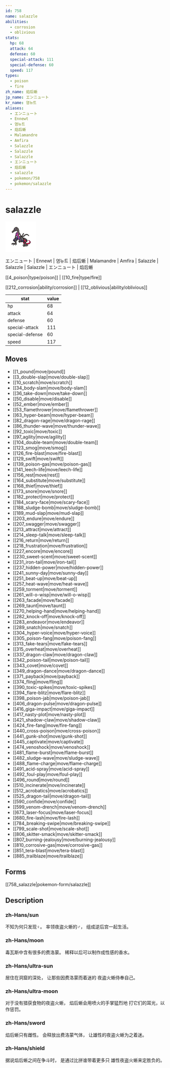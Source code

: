 ```yaml
---
id: 758
name: salazzle
abilities:
  - corrosion
  - oblivious
stats:
  hp: 68
  attack: 64
  defense: 60
  special-attack: 111
  special-defense: 60
  speed: 117
types:
  - poison
  - fire
zh_name: 焰后蜥
jp_name: エンニュート
kr_name: 염뉴트
aliases:
  - エンニュート
  - Ennewt
  - 염뉴트
  - 焰后蜥
  - Malamandre
  - Amfira
  - Salazzle
  - Salazzle
  - Salazzle
  - エンニュート
  - 焰后蜥
  - salazzle
  - pokemon/758
  - pokemon/salazzle
---
```

# salazzle

![](https://raw.githubusercontent.com/PokeAPI/sprites/master/sprites/pokemon/758.png)

エンニュート | Ennewt | 염뉴트 | 焰后蜥 | Malamandre | Amfira | Salazzle | Salazzle | Salazzle | エンニュート | 焰后蜥

[[4_poison|type/poison]] | [[10_fire|type/fire]]

[[212_corrosion|ability/corrosion]] | [[12_oblivious|ability/oblivious]]

|stat|value|
|---|---|
|hp|68|
|attack|64|
|defense|60|
|special-attack|111|
|special-defense|60|
|speed|117|


## Moves

- [[1_pound|move/pound]]
- [[3_double-slap|move/double-slap]]
- [[10_scratch|move/scratch]]
- [[34_body-slam|move/body-slam]]
- [[36_take-down|move/take-down]]
- [[50_disable|move/disable]]
- [[52_ember|move/ember]]
- [[53_flamethrower|move/flamethrower]]
- [[63_hyper-beam|move/hyper-beam]]
- [[82_dragon-rage|move/dragon-rage]]
- [[86_thunder-wave|move/thunder-wave]]
- [[92_toxic|move/toxic]]
- [[97_agility|move/agility]]
- [[104_double-team|move/double-team]]
- [[123_smog|move/smog]]
- [[126_fire-blast|move/fire-blast]]
- [[129_swift|move/swift]]
- [[139_poison-gas|move/poison-gas]]
- [[141_leech-life|move/leech-life]]
- [[156_rest|move/rest]]
- [[164_substitute|move/substitute]]
- [[168_thief|move/thief]]
- [[173_snore|move/snore]]
- [[182_protect|move/protect]]
- [[184_scary-face|move/scary-face]]
- [[188_sludge-bomb|move/sludge-bomb]]
- [[189_mud-slap|move/mud-slap]]
- [[203_endure|move/endure]]
- [[207_swagger|move/swagger]]
- [[213_attract|move/attract]]
- [[214_sleep-talk|move/sleep-talk]]
- [[216_return|move/return]]
- [[218_frustration|move/frustration]]
- [[227_encore|move/encore]]
- [[230_sweet-scent|move/sweet-scent]]
- [[231_iron-tail|move/iron-tail]]
- [[237_hidden-power|move/hidden-power]]
- [[241_sunny-day|move/sunny-day]]
- [[251_beat-up|move/beat-up]]
- [[257_heat-wave|move/heat-wave]]
- [[259_torment|move/torment]]
- [[261_will-o-wisp|move/will-o-wisp]]
- [[263_facade|move/facade]]
- [[269_taunt|move/taunt]]
- [[270_helping-hand|move/helping-hand]]
- [[282_knock-off|move/knock-off]]
- [[283_endeavor|move/endeavor]]
- [[289_snatch|move/snatch]]
- [[304_hyper-voice|move/hyper-voice]]
- [[305_poison-fang|move/poison-fang]]
- [[313_fake-tears|move/fake-tears]]
- [[315_overheat|move/overheat]]
- [[337_dragon-claw|move/dragon-claw]]
- [[342_poison-tail|move/poison-tail]]
- [[343_covet|move/covet]]
- [[349_dragon-dance|move/dragon-dance]]
- [[371_payback|move/payback]]
- [[374_fling|move/fling]]
- [[390_toxic-spikes|move/toxic-spikes]]
- [[394_flare-blitz|move/flare-blitz]]
- [[398_poison-jab|move/poison-jab]]
- [[406_dragon-pulse|move/dragon-pulse]]
- [[416_giga-impact|move/giga-impact]]
- [[417_nasty-plot|move/nasty-plot]]
- [[421_shadow-claw|move/shadow-claw]]
- [[424_fire-fang|move/fire-fang]]
- [[440_cross-poison|move/cross-poison]]
- [[441_gunk-shot|move/gunk-shot]]
- [[445_captivate|move/captivate]]
- [[474_venoshock|move/venoshock]]
- [[481_flame-burst|move/flame-burst]]
- [[482_sludge-wave|move/sludge-wave]]
- [[488_flame-charge|move/flame-charge]]
- [[491_acid-spray|move/acid-spray]]
- [[492_foul-play|move/foul-play]]
- [[496_round|move/round]]
- [[510_incinerate|move/incinerate]]
- [[512_acrobatics|move/acrobatics]]
- [[525_dragon-tail|move/dragon-tail]]
- [[590_confide|move/confide]]
- [[599_venom-drench|move/venom-drench]]
- [[673_laser-focus|move/laser-focus]]
- [[680_fire-lash|move/fire-lash]]
- [[784_breaking-swipe|move/breaking-swipe]]
- [[799_scale-shot|move/scale-shot]]
- [[806_skitter-smack|move/skitter-smack]]
- [[807_burning-jealousy|move/burning-jealousy]]
- [[810_corrosive-gas|move/corrosive-gas]]
- [[851_tera-blast|move/tera-blast]]
- [[885_trailblaze|move/trailblaze]]

## Forms



[[758_salazzle|pokemon-form/salazzle]]

## Description

### zh-Hans/sun

不知为何只发现♀。
率领夜盗火蜥的♂，
组成逆后宫一起生活。

### zh-Hans/moon

毒瓦斯中含有很多的费洛蒙。
稀释以后可以制作成性感的香水。

### zh-Hans/ultra-sun

居住在洞窟的深处，
让那些因费洛蒙而着迷的
夜盗火蜥侍奉自己。

### zh-Hans/ultra-moon

对于没有猎获食物的夜盗火蜥，
焰后蜥会用喷火的手掌猛烈地
打它们的耳光，以作惩罚。

### zh-Hans/sword

焰后蜥只有雌性。
会释放出费洛蒙气体，
让雄性的夜盗火蜥为之着迷。

### zh-Hans/shield

据说焰后蜥之间在争斗时，
是通过比拼谁带着更多只
雄性夜盗火蜥来定胜负的。

